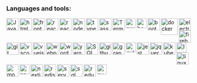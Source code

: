### Languages and tools:

<img align="left" alt="JavaScript" width="32px" src="https://github.com/Eduardosbk/images/blob/main/javascript2.png" style="max-width:100%;">

<img align="left" alt="htmlcss" width="32px" src="https://github.com/Eduardosbk/images/blob/main/htmlcss.png" style="max-width:100%;">

<img align="left" alt="frontend" width="32px" src="https://github.com/Eduardosbk/images/blob/main/frontend.png" style="max-width:100%;">

<img align="left" alt="react" width="32px" src="https://github.com/Eduardosbk/images/blob/main/react.png" style="max-width:100%;">

<img align="left" alt="reactnative" width="32px" src="https://github.com/Eduardosbk/images/blob/main/reactnative.png" style="max-width:100%;">

<img align="left" alt="node" width="32px" src="https://github.com/Eduardosbk/images/blob/main/node.png" style="max-width:100%;">

<img align="left" alt="typescript" width="32px" src="https://github.com/Eduardosbk/images/blob/main/typescript.png" style="max-width:100%;">

<img align="left" alt="sass" width="32px" src="https://github.com/Eduardosbk/images/blob/main/sass.png" style="max-width:100%;">

<img align="left" alt="Terminal" width="32px" src="https://github.com/Eduardosbk/images/blob/main/terminal.png" style="max-width:100%;">

<img align="left" alt="aws" height="26px" src="https://github.com/Eduardosbk/images/blob/main/aws.png" style="max-width:100%;">

<img align="left" alt="babel" height="26px" src="https://github.com/Eduardosbk/images/blob/main/babel.png" style="max-width:100%;">

<img align="left" alt="bootstrap" width="32px" src="https://github.com/Eduardosbk/images/blob/main/bootstrap.png" style="max-width:100%;">

<img align="left" alt="docker" height="44px" src="https://github.com/Eduardosbk/images/blob/main/docker.png" style="max-width:100%;">

<img align="left" alt="electron" width="32px" src="https://github.com/Eduardosbk/images/blob/main/electron.png" style="max-width:100%;">

<img align="left" alt="firebase" width="32px" src="https://github.com/Eduardosbk/images/blob/main/firebase.png" style="max-width:100%;">

<img align="left" alt="git" width="32px" src="https://github.com/Eduardosbk/images/blob/main/git.png" style="max-width:100%;">

<img align="left" alt="vscode" width="32px" src="https://github.com/Eduardosbk/images/blob/main/vscode.png" style="max-width:100%;">

<img align="left" alt="vuejs" width="32px" src="https://github.com/Eduardosbk/images/blob/main/vue.png" style="max-width:100%;">

<img align="left" alt="webpack" width="32px" src="https://github.com/Eduardosbk/images/blob/main/webpack.png" style="max-width:100%;">

<img align="left" alt="wordpress" width="32px" src="https://github.com/Eduardosbk/images/blob/main/wordpress.png" style="max-width:100%;">

<img align="left" alt="yarn" width="32px" src="https://github.com/Eduardosbk/images/blob/main/yarn.png" style="max-width:100%;">

<img align="left" alt="SQL" width="32px" src="https://github.com/Eduardosbk/images/blob/main/db.png" style="max-width:100%;">

<img align="left" alt="github" width="32px" src="https://github.com/Eduardosbk/images/blob/main/github.png" style="max-width:100%;">

<img align="left" alt="graphql" width="32px" src="https://github.com/Eduardosbk/images/blob/main/graphql.png" style="max-width:100%;">

<img align="left" alt="gulp" height="26px" src="https://github.com/Eduardosbk/images/blob/main/gulp.png" style="max-width:100%;">

<img align="left" alt="jest" width="32px" src="https://github.com/Eduardosbk/images/blob/main/jest.png" style="max-width:100%;">

<img align="left" alt="jquery" width="32px" src="https://github.com/Eduardosbk/images/blob/main/jquery.png" style="max-width:100%;">

<img align="left" alt="kubernetes" width="32px" src="https://github.com/Eduardosbk/images/blob/main/kuberbetes.png" style="max-width:100%;">

<img align="left" alt="less" height="26px" src="https://github.com/Eduardosbk/images/blob/main/less.png" style="max-width:100%;">

<img align="left" alt="linux" width="32px" src="https://github.com/Eduardosbk/images/blob/main/linux.png" style="max-width:100%;">

<img align="left" alt="mongodb" width="32px" src="https://github.com/Eduardosbk/images/blob/main/mongodb.png" style="max-width:100%;">

<img align="left" alt="npm" height="26px" src="https://github.com/Eduardosbk/images/blob/main/npm.png" style="max-width:100%;">

<img align="left" alt="nextjs" height="32px" src="https://github.com/Eduardosbk/images/blob/main/next.png" style="max-width:100%;">

<img align="left" alt="redis" width="32px" src="https://github.com/Eduardosbk/images/blob/main/redis.png" style="max-width:100%;">

<img align="left" alt="serverless" width="32px" src="https://github.com/Eduardosbk/images/blob/main/serverless.png" style="max-width:100%;">

<img align="left" alt="sql" width="32px" src="https://github.com/Eduardosbk/images/blob/main/sql.png" style="max-width:100%;">

<img align="left" alt="redux" width="32px" src="https://github.com/Eduardosbk/images/blob/main/redux.png" style="max-width:100%;">

<img align="left" alt="svg" height="26px" src="https://github.com/Eduardosbk/images/blob/main/svg.png" style="max-width:100%;">







<!--
**Eduardosbk/Eduardosbk** is a ✨ _special_ ✨ repository because its `README.md` (this file) appears on your GitHub profile.

Here are some ideas to get you started:
- 🔭 I’m currently working on ...
- 🌱 I’m currently learning ...
- 👯 I’m looking to collaborate on ...
- 🤔 I’m looking for help with ...
- 💬 Ask me about ...
- 📫 How to reach me: ...
- 😄 Pronouns: ...
- ⚡ Fun fact: ...
-->
